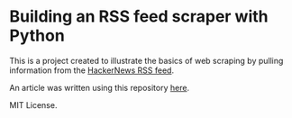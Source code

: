# Building an RSS feed scraper with Python

This is a project created to illustrate the basics of web scraping by pulling information from the [HackerNews RSS feed](https://news.ycombinator.com/rss).

An article was written using this repository [here](https://medium.com/matthew-wimb/building-an-rss-feed-scraper-with-python-73715ca06e1f).

MIT License.